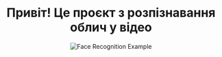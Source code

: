 <h1 align="center">
    <br>
    Привіт! Це проєкт з розпізнавання облич у відео
    <br>
</h1>
<p align="center">
<img src="https://i.imgur.com/ahwapkF.gif" alt="Face Recognition Example">
</p>
